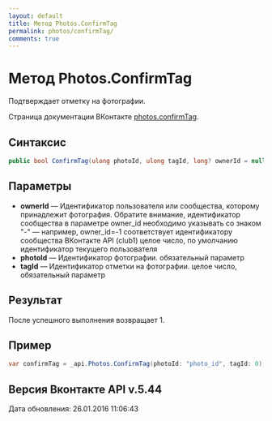 ```yaml
---
layout: default
title: Метод Photos.ConfirmTag
permalink: photos/confirmTag/
comments: true
---
```

# Метод Photos.ConfirmTag
Подтверждает отметку на фотографии.

Страница документации ВКонтакте [photos.confirmTag](https://vk.com/dev/photos.confirmTag).

## Синтаксис
``` csharp
public bool ConfirmTag(ulong photoId, ulong tagId, long? ownerId = null)
```

## Параметры
+ **ownerId** — Идентификатор пользователя или сообщества, которому принадлежит фотография. Обратите внимание, идентификатор сообщества в параметре owner_id необходимо указывать со знаком "-" — например, owner_id=-1 соответствует идентификатору сообщества ВКонтакте API (club1)  целое число, по умолчанию идентификатор текущего пользователя
+ **photoId** — Идентификатор фотографии. обязательный параметр
+ **tagId** — Идентификатор отметки на фотографии. целое число, обязательный параметр

## Результат
После успешного выполнения возвращает 1.

## Пример
``` csharp
var confirmTag = _api.Photos.ConfirmTag(photoId: "photo_id", tagId: 0);
```

## Версия Вконтакте API v.5.44
Дата обновления: 26.01.2016 11:06:43
